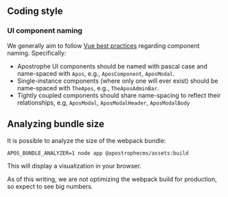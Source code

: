 ## Coding style

### UI component naming

We generally aim to follow [Vue best practices](https://vuejs.org/v2/style-guide/) regarding component naming. Specifically:
- Apostrophe UI components should be named with pascal case and name-spaced with `Apos`, e.g., `AposComponent`, `AposModal`.
- Single-instance components (where only one will ever exist) should be name-spaced with `TheApos`, e.g., `TheAposAdminBar`.
- Tightly coupled components should share name-spacing to reflect their relationships, e.g, `AposModal`, `AposModalHeader`, `AposModalBody`

## Analyzing bundle size

It is possible to analyze the size of the webpack bundle:

```
APOS_BUNDLE_ANALYZER=1 node app @apostrophecms/assets:build
```

This will display a visualization in your browser.

As of this writing, we are not optimizing the webpack build for production, so expect to see big numbers.

